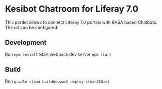 # Kesibot Chatroom for Liferay 7.0 

This portlet allows to connect Liferay 7.0 portals with RASA based Chatbots.
The url can be configured.


## Development

Run `npm install`
Start webpack dev server `npm start`

## Build

Run `gradle clean buildWebpack deploy cleanJSDist`